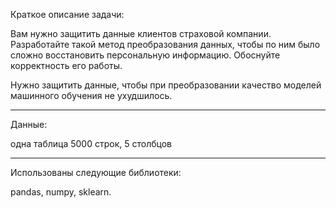 Краткое описание задачи:

Вам нужно защитить данные клиентов страховой компании. Разработайте такой метод преобразования данных, чтобы по ним было сложно восстановить персональную информацию. Обоснуйте корректность его работы.

Нужно защитить данные, чтобы при преобразовании качество моделей машинного обучения не ухудшилось.

-- -- 
Данные:

одна таблица 5000 строк, 5 столбцов

-- --
Использованы следующие библиотеки:

pandas, numpy, sklearn.
